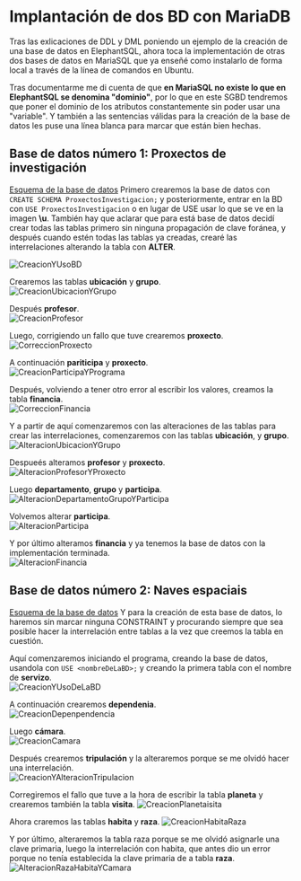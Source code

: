 # Implantación de dos BD con MariaDB

Tras las exlicaciones de DDL y DML poniendo un ejemplo de la creación de una base de datos en ElephantSQL, ahora toca la implementación de otras dos bases de datos en MariaSQL que ya enseñé como instalarlo de forma local a través de la línea de comandos en Ubuntu.  

Tras documentarme me di cuenta de que **en MariaSQL no existe lo que en ElephantSQL se denomina "dominio"**, por lo que en este SGBD tendremos que poner el dominio de los atributos constantemente sin poder usar una "variable". Y también a las sentencias válidas para la creación de la base de datos les puse una línea blanca para marcar que están bien hechas.  

## Base de datos número 1: Proxectos de investigación

[Esquema de la base de datos](https://github.com/davidgchaves/first-steps-with-git-and-github-wirtz-asir1-and-dam1/tree/master/exercicios-ddl/1-proxectos-de-investigacion)
Primero crearemos la base de datos con ```CREATE SCHEMA ProxectosInvestigacion;``` y posteriormente, entrar en la BD con ```USE ProxectosInvestigacion``` o en lugar de USE usar lo que se ve en la imagen **\u**. También hay que aclarar que para está base de datos decidí crear todas las tablas primero sin ninguna propagación de clave foránea, y después cuando estén todas las tablas ya creadas, crearé las interrelaciones alterando la tabla con **ALTER**.

![CreacionYUsoBD](./img/31/1.PNG)

Crearemos las tablas **ubicación** y **grupo**.  
![CreacionUbicacionYGrupo](./img/31/2.PNG)

Después **profesor**.  
![CreacionProfesor](./img/31/3.PNG)

Luego, corrigiendo un fallo que tuve crearemos **proxecto**.  
![CorreccionProxecto](./img/31/4.PNG)

A continuación **pariticipa** y **proxecto**.  
![CreacionParticipaYPrograma](./img/31/5.PNG)

Después, volviendo a tener otro error al escribir los valores, creamos la tabla **financia**.  
![CorreccionFinancia](./img/31/6.PNG)

Y a partir de aquí comenzaremos con las alteraciones de las tablas para crear las interrelaciones, comenzaremos con las tablas **ubicación**, y **grupo**.  
![AlteracionUbicacionYGrupo](./img/31/8.PNG)

Despueés alteramos **profesor** y **proxecto**.  
![AlteracionProfesorYProxecto](./img/31/9.PNG)

Luego **departamento**, **grupo** y **participa**.  
![AlteracionDepartamentoGrupoYParticipa](./img/31/10.PNG)

Volvemos alterar **participa**.  
![AlteracionParticipa](./img/31/11.PNG)

Y por último alteramos **financia** y ya tenemos la base de datos con la implementación terminada.  
![AlteracionFinancia](./img/31/12.PNG)  

## Base de datos número 2: Naves espaciais

[Esquema de la base de datos](https://github.com/davidgchaves/first-steps-with-git-and-github-wirtz-asir1-and-dam1/tree/master/exercicios-ddl/2-naves-espaciais)
Y para la creación de esta base de datos, lo haremos sin marcar ninguna CONSTRAINT y procurando siempre que sea posible hacer la interrelación entre tablas a la vez que creemos la tabla en cuestión.  

Aquí comenzaremos iniciando el programa, creando la base de datos, usandola con ```USE <nombreDeLaBD>;``` y creando la primera tabla con el nombre de **servizo**.  
![CreacionYUsoDeLaBD](./img/32/1.PNG)

A continuación crearemos **dependenia**.  
![CreacionDepenpendencia](./img/32/2.PNG)

Luego **cámara**.  
![CreacionCamara](./img/32/3.PNG)

Después crearemos **tripulación** y la alteraremos porque se me olvidó hacer una interrelación.  
![CreacionYAlteracionTripulacion](./img/32/4.PNG)

Corregiremos el fallo que tuve a la hora de escribir la tabla **planeta** y crearemos también la tabla **visita**.
![CreacionPlanetaisita](./img/32/5.PNG)

Ahora craremos las tablas **habita** y **raza**.
![CreacionHabitaRaza](./img/32/6.PNG)

Y por último, alteraremos la tabla raza porque se me olvidó asignarle una clave primaria, luego la interrelación con habita, que antes dio un error porque no tenía establecida la clave primaria de a tabla **raza**.
![AlteracionRazaHabitaYCamara](./img/32/7.PNG)
